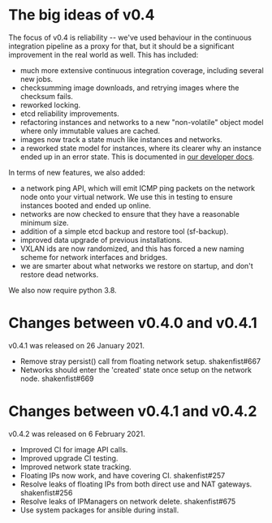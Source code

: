 The big ideas of v0.4
=====================

The focus of v0.4 is reliability -- we've used behaviour in the continuous integration pipeline as a proxy for that, but it should be a significant improvement in the real world as well. This has included:

* much more extensive continuous integration coverage, including several new jobs.
* checksumming image downloads, and retrying images where the checksum fails.
* reworked locking.
* etcd reliability improvements.
* refactoring instances and networks to a new "non-volatile" object model where only immutable values are cached.
* images now track a state much like instances and networks.
* a reworked state model for instances, where its clearer why an instance ended up in an error state. This is documented in [our developer docs](../development/state_machine.md).

In terms of new features, we also added:

* a network ping API, which will emit ICMP ping packets on the network node onto your virtual network. We use this in testing to ensure instances booted and ended up online.
* networks are now checked to ensure that they have a reasonable minimum size.
* addition of a simple etcd backup and restore tool (sf-backup).
* improved data upgrade of previous installations.
* VXLAN ids are now randomized, and this has forced a new naming scheme for network interfaces and bridges.
* we are smarter about what networks we restore on startup, and don't restore dead networks.

We also now require python 3.8.

Changes between v0.4.0 and v0.4.1
=================================

v0.4.1 was released on 26 January 2021.

* Remove stray persist() call from floating network setup. shakenfist#667
* Networks should enter the 'created' state once setup on the network node. shakenfist#669

Changes between v0.4.1 and v0.4.2
=================================

v0.4.2 was released on 6 February 2021.

* Improved CI for image API calls.
* Improved upgrade CI testing.
* Improved network state tracking.
* Floating IPs now work, and have covering CI. shakenfist#257
* Resolve leaks of floating IPs from both direct use and NAT gateways. shakenfist#256
* Resolve leaks of IPManagers on network delete. shakenfist#675
* Use system packages for ansible during install.